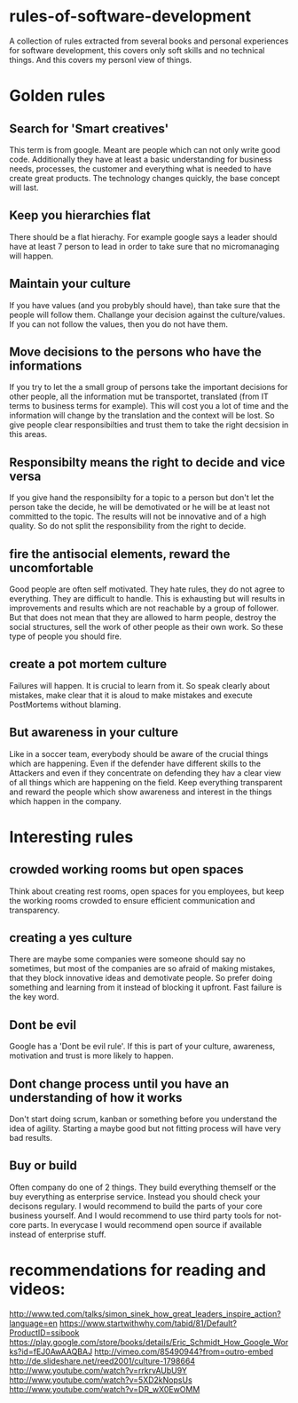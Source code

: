 rules-of-software-development
=============================

A collection of rules extracted from several books and personal experiences for software development, this covers only soft skills and no technical things. And this covers my personl view of things.

# Golden rules

## Search for 'Smart creatives'

This term is from google. Meant are people which can not only write good code. Additionally they have at least a basic understanding for business needs, processes, the customer and everything what is needed to have create great products.
The technology changes quickly, the base concept will last.

## Keep you hierarchies flat

There should be a flat hierachy. For example google says a leader should have at least 7 person to lead in order to take sure that no micromanaging will happen.

## Maintain your culture

If you have values (and you probybly should have), than take sure that the people will follow them. Challange your decision against the culture/values. If you can not follow the values, then you do not have them.

## Move decisions to the persons who have the informations

If you try to let the a small group of persons take the important decisions for other people, all the information mut be transportet, translated (from IT terms to business terms for example). This will cost you a lot of time and the information will change by the translation and the context will be lost. So give people clear responsibilties and trust them to take the right decsision in this areas.

## Responsibilty means the right to decide and vice versa

If you give hand the responsibilty for a topic to a person but don't let the person take the decide, he will be demotivated or he will be at least not committed to the topic. The results will not be innovative and of a high quality. So do not split the responsibility from the right to decide.

## fire the antisocial elements, reward the uncomfortable

Good people are often self motivated. They hate rules, they do not agree to everything. They are difficult to handle. This is exhausting but will results in improvements and results which are not reachable by a group of follower.
But that does not mean that they are allowed to harm people, destroy the social structures, sell the work of other people as their own work. So these type of people you should fire.

## create a pot mortem culture

Failures will happen. It is crucial to learn from it. So speak clearly about mistakes, make clear that it is aloud to make mistakes and execute PostMortems without blaming.

## But awareness in your culture

Like in a soccer team, everybody should be aware of the crucial things which are happening. Even if the defender have different skills to the Attackers and even if they concentrate on defending they hav a clear view of all things which are happening on the field. Keep everything transparent and reward the people which show awareness and interest in the things which happen in the company.

# Interesting rules

## crowded working rooms but open spaces

Think about creating rest rooms, open spaces for you employees, but keep the working rooms crowded to ensure efficient communication and transparency.

## creating a yes culture

There are maybe some companies were someone should say no sometimes, but most of the companies are so afraid of making mistakes, that they block innovative ideas and demotivate people. So prefer doing something and learning from it instead of blocking it upfront. Fast failure is the key word.

## Dont be evil

Google has a 'Dont be evil rule'. If this is part of your culture, awareness, motivation and trust is more likely to happen.

## Dont change process until you have an understanding of how it works

Don't start doing scrum, kanban or something before you understand the idea of agility. Starting a maybe good but not fitting process will have very bad results.

## Buy or build

Often company do one of 2 things. They build everything themself or the buy everything as enterprise service.
Instead you should check your decisons regulary. I would recommend to build the parts of your core business yourself. And I would recommend to use third party tools for not-core parts. In everycase I would recommend open source if available instead of enterprise stuff.

# recommendations for reading and videos:

http://www.ted.com/talks/simon_sinek_how_great_leaders_inspire_action?language=en
https://www.startwithwhy.com/tabid/81/Default?ProductID=ssibook
https://play.google.com/store/books/details/Eric_Schmidt_How_Google_Works?id=fEJ0AwAAQBAJ
http://vimeo.com/85490944?from=outro-embed
http://de.slideshare.net/reed2001/culture-1798664
http://www.youtube.com/watch?v=rrkrvAUbU9Y
http://www.youtube.com/watch?v=5XD2kNopsUs
http://www.youtube.com/watch?v=DR_wX0EwOMM

